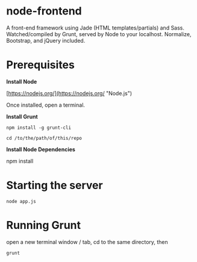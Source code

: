 # node-frontend
A front-end framework using Jade (HTML templates/partials) and Sass. Watched/compiled by Grunt, served by Node to your localhost. Normalize, Bootstrap, and jQuery included.

# Prerequisites

**Install Node**

[https://nodejs.org/](https://nodejs.org/ "Node.js")

Once installed, open a terminal.

**Install Grunt**

`npm install -g grunt-cli`

`cd /to/the/path/of/this/repo`

**Install Node Dependencies**

npm install



# Starting the server

`node app.js`

# Running Grunt

open a new terminal window / tab, cd to the same directory, then

`grunt`